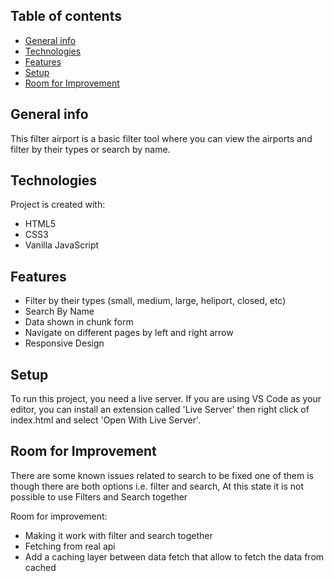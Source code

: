 ## Table of contents
* [General info](#general-info)
* [Technologies](#technologies)
* [Features](#features)
* [Setup](#setup)
* [Room for Improvement](#room-for-improvement)

## General info
This filter airport is a basic filter tool where you can view the airports and filter by their
types or search by name.

## Technologies
Project is created with:
* HTML5
* CSS3
* Vanilla JavaScript

## Features
* Filter by their types (small, medium, large, heliport, closed, etc)
* Search By Name
* Data shown in chunk form
* Navigate on different pages by left and right arrow
* Responsive Design

## Setup
To run this project, you need a live server. If you are using VS Code as your editor, you can install an extension called 'Live Server' then right click of index.html and select 'Open With Live Server'.

## Room for Improvement
There are some known issues related to search to be fixed one of them is though there are both options i.e. filter and search, At this state it is not possible to use Filters and Search together

Room for improvement:
- Making it work with filter and search together
- Fetching from real api
- Add a caching layer between data fetch that allow to fetch the data from cached
